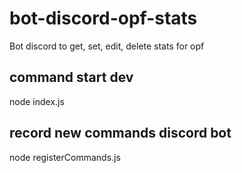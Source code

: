 # bot-discord-opf-stats
Bot discord to get, set, edit, delete stats for opf

## command start dev
node index.js

## record new commands discord bot
node registerCommands.js